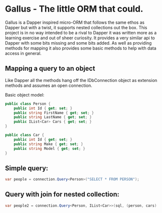 Gallus - The little ORM that could.
===================================

Gallus is a Dapper inspired micro-ORM that follows the same ethos as Dapper but with a twist, it supports nested collections out the box. This project is in no way intended to be a rival to Dapper it was written more as a learning exercise and out of sheer curiosity. It provides a very similar api to Dapper with some bits missing and some bits added. As well as providing methods for mapping it also provides some basic methods to help with data access in general.

Mapping a query to an object
----------------------------

Like Dapper all the methods hang off the IDbConnection object as extension methods and assumes an open connection.

Basic object model:

```csharp
public class Person {
	public int Id { get; set; }
	public string FirstName { get; set; }
	public string LastName { get; set; }
	public IList<Car> Cars { get; set; }
}

public class Car {
	public int Id { get; set; }
	public string Make { get; set; }
	public string Model { get; set; }
}
```

Simple query:
-------------

```csharp
var people = connection.Query<Person>("SELECT * FROM PERSON"); 
```

Query with join for nested collection:
--------------------------------------

```csharp
var people2 = connection.Query<Person, IList<Car>>(sql, (person, cars) => { person.Cars = cars; });
```